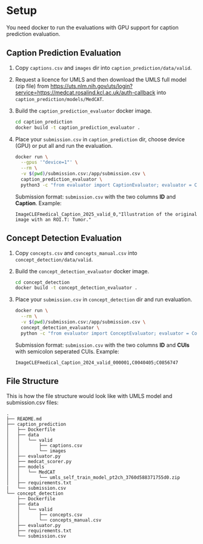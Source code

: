 # Setup

You need docker to run the evaluations with GPU support for caption prediction evaluation.

## Caption Prediction Evaluation

1. Copy `captions.csv` and `images` dir into `caption_prediction/data/valid`.
   
2. Request a licence for UMLS and then download the UMLS full model (zip file) from https://uts.nlm.nih.gov/uts/login?service=https://medcat.rosalind.kcl.ac.uk/auth-callback into `caption_prediction/models/MedCAT`.
   
3. Build the `caption_prediction_evaluator` docker image. 

    ```sh
    cd caption_prediction
    docker build -t caption_prediction_evaluator .
    ```
4. Place your `submission.csv` in `caption_prediction` dir, choose device (GPU) or put all and run the evaluation.
    ```sh
    docker run \
      --gpus '"device=1"' \
      --rm \
      -v $(pwd)/submission.csv:/app/submission.csv \
      caption_prediction_evaluator \
      python3 -c "from evaluator import CaptionEvaluator; evaluator = CaptionEvaluator(); result = evaluator._evaluate({'submission_file_path': '/app/submission.csv'}); print(result)"
    ```
    Submission format: `submission.csv` with the two columns **ID** and **Caption**. Example:
    ```plain
    ImageCLEFmedical_Caption_2025_valid_0,"Illustration of the original image with an ROI.T: Tumor."
    ```

## Concept Detection Evaluation

1. Copy `concepts.csv` and `concepts_manual.csv` into `concept_detection/data/valid`.

2. Build the `concept_detection_evaluator` docker image. 

    ```sh
    cd concept_detection
    docker build -t concept_detection_evaluator .
    ```

3. Place your `submission.csv` in `concept_detection` dir and run evaluation.

    ```sh
    docker run \
      --rm \
      -v $(pwd)/submission.csv:/app/submission.csv \
      concept_detection_evaluator \
      python -c "from evaluator import ConceptEvaluator; evaluator = ConceptEvaluator(); result = evaluator._evaluate({'submission_file_path': '/app/submission.csv'}); print(result)"
    ```
    Submission format: `submission.csv` with the two columns **ID** and **CUIs** with semicolon seperated CUIs. Example:
   ```plain
   ImageCLEFmedical_Caption_2024_valid_000001,C0040405;C0856747
   ```

## File Structure

This is how the file structure would look like with UMLS model and submission.csv files:

```plain
.
├── README.md
├── caption_prediction
│   ├── Dockerfile
│   ├── data
│   │   └── valid
│   │       ├── captions.csv
│   │       └── images
│   ├── evaluator.py
│   ├── medcat_scorer.py
│   ├── models
│   │   └── MedCAT
│   │       └── umls_self_train_model_pt2ch_3760d588371755d0.zip
│   ├── requirements.txt
|   └── submission.csv
└── concept_detection
    ├── Dockerfile
    ├── data
    │   └── valid
    │       ├── concepts.csv
    │       └── concepts_manual.csv
    ├── evaluator.py
    ├── requirements.txt
    └── submission.csv
